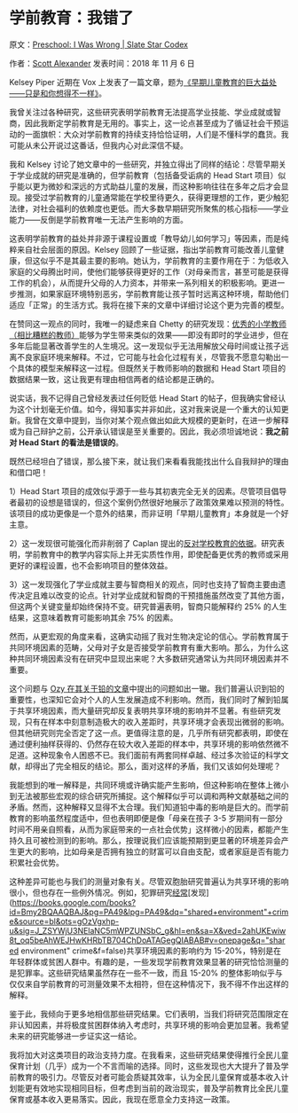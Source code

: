 # 学前教育：我错了

原文：[Preschool: I Was Wrong | Slate Star Codex](https://slatestarcodex.com/2018/11/06/preschool-i-was-wrong/)

作者：[Scott Alexander](https://slatestarcodex.com/author/admin/)  发表时间：2018 年 11 月 6 日

Kelsey Piper 近期在 Vox 上发表了一篇文章，题为[《早期儿童教育的巨大益处——只是和你想得不一样》](https://www.vox.com/future-perfect/2018/10/16/17928164/early-childhood-education-doesnt-teach-kids-fund-it)。

我曾关注过各种研究，这些研究表明学前教育无法提高学业技能、学业成就或智商，因此我断定学前教育是无用的。事实上，这一论点甚至成为了循证社会干预运动的一面旗帜：大众对学前教育的持续支持恰恰证明，人们是不懂科学的蠢货。我可能从未公开说过这番话，但我内心对此深信不疑。

我和 Kelsey 讨论了她文章中的一些研究，并独立得出了同样的结论：尽管早期关于学业成就的研究是准确的，但学前教育（包括备受诟病的 Head Start 项目）似乎能以更为微妙和深远的方式助益儿童的发展，而这种影响往往在多年之后才会显现。接受过学前教育的儿童通常能在学校里待更久，获得更理想的工作，更少触犯法律，对社会福利的依赖度也更低。而大多数早期研究所聚焦的核心指标——学业能力——反倒是学前教育唯一无法产生影响的方面。

这表明学前教育的益处并非源于课程设置或「教导幼儿如何学习」等因素，而是纯粹来自社会层面的原因。Kelsey 回顾了一些证据，指出学前教育可能改善儿童健康，但这似乎不是其最主要的影响。她认为，学前教育的主要作用在于：为低收入家庭的父母腾出时间，使他们能够获得更好的工作（对母亲而言，甚至可能是获得工作的机会），从而提升父母的人力资本，并带来一系列相关的积极影响。更进一步推测，如果家庭环境特别恶劣，学前教育能让孩子暂时远离这种环境，帮助他们适应「正常」的生活方式。我将在接下来的文章中详细讨论这个更为完善的模型。

在赞同这一观点的同时，我唯一的疑虑来自 Chetty 的研究发现：[优秀的小学教师（相比糟糕的教师）](https://slatestarcodex.com/2016/05/19/teachers-much-more-than-you-wanted-to-know/)能够为学生带来类似的效果——即没有即时的学业进步，但在多年后能显著改善学生的人生境况。这一发现似乎无法用解放父母时间或让孩子远离不良家庭环境来解释。不过，它可能与社会化过程有关，尽管我不愿意勾勒出一个具体的模型来解释这一过程。但既然关于教师影响的数据和 Head Start 项目的数据结果一致，这让我更有理由相信两者的结论都是正确的。

说实话，我不记得自己曾经发表过任何贬低 Head Start 的帖子，但我确实曾经认为这个计划毫无价值。如今，得知事实并非如此，这对我来说是一个重大的认知更新。我曾在文章中提到，当你对某个观点做出如此大规模的更新时，在进一步解释或为自己辩护之前，公开承认错误是至关重要的。因此，我必须坦诚地说：**我之前对 Head Start 的看法是错误的**。

既然已经坦白了错误，那么接下来，就让我们来看看我能找出什么自我辩护的理由和借口吧！

1）Head Start 项目的成效似乎源于一些与其初衷完全无关的因素。尽管项目倡导者最初的设想是错误的，但这个案例仍然很好地展示了政策效果难以预测的特性。该项目的成功更像是一个意外的结果，而非证明「早期儿童教育」本身就是一个好主意。

2）这一发现很可能强化而非削弱了 Caplan  提出的[反对学校教育的依据](https://www.amazon.com/Case-against-Education-System-Waste-ebook/dp/B076ZY8S8J/ref=as_li_ss_tl?ie=UTF8&linkCode=ll1&tag=slatestarcode-20&linkId=dda02764ea52a1d52698bcb4dddcf862&language=en_US)。研究表明，学前教育中的教学内容实际上并无实质性作用，即使配备更优秀的教师或采用更好的课程设置，也不会影响项目的整体效益。

3）这一发现强化了学业成就主要与智商相关的观点，同时也支持了智商主要由遗传决定且难以改变的论点。针对学业成就和智商的干预措施虽然改变了其他方面，但这两个关键变量却始终保持不变。研究普遍表明，智商只能解释约 25% 的人生结果，这意味着教育可能影响其余 75% 的因素。

然而，从更宏观的角度来看，这确实动摇了我对生物决定论的信心。学前教育属于共同环境因素的范畴，父母对子女是否接受学前教育有重大影响。那么，为什么这种共同环境因素没有在研究中显现出来呢？大多数研究通常认为共同环境因素并不重要。

这个问题与 [Ozy 在其关于铅的文章](https://thingofthings.wordpress.com/2016/03/21/shared-environment-proves-too-much/)中提出的问题如出一辙。我们普遍认识到铅的重要性，也深知它会对个人的人生发展造成不利影响。然而，我们同时了解到铅属于共享环境因素，而大量研究却反复表明共享环境的影响并不显著。有些研究发现，只有在样本中刻意制造极大的收入差距时，共享环境才会表现出微弱的影响。但其他研究则完全否定了这一点。更值得注意的是，几乎所有研究都表明，即使在通过便利抽样获得的、仍然存在较大收入差距的样本中，共享环境的影响依然微不足道。这种现象令人困惑不已。我们面前有两套同样卓越、经过多次验证的科学文献，却得出了完全相反的结论。那么，面对这样的矛盾，我们又该如何处理呢？

我能想到的唯一解释是，共同环境或许确实能产生影响，但这种影响在整体上微小到无法被那些宏观的综合研究所捕捉。这个解释似乎可以调和两种文献基础之间的矛盾。然而，这种解释又显得不太合理。我们知道铅中毒的影响是巨大的。而学前教育的影响虽然程度适中，但也表明即便是像「母亲在孩子 3-5 岁期间有一部分时间不用亲自照看，从而为家庭带来的一点社会优势」这样微小的因素，都能产生持久且可被检测到的影响。那么，按理说我们应该能预期到更显著的环境差异会产生更大的影响，比如母亲是否拥有独立的财富可以自由支配，或者家庭是否有能力积累社会优势。

这种差异可能也与我们的测量对象有关。尽管双胞胎研究普遍认为共享环境的影响很小，但也存在一些例外情况。例如，犯罪研究[经常](http://journals.sagepub.com/doi/full/10.1177/2158244017723408)[发现](https://books.google.com/books?id=Bmy2BQAAQBAJ&pg=PA49&lpg=PA49&dq="shared+environment"+crime&source=bl&ots=gOzVgxhp-u&sig=J_ZSYWjU3NElaNC5mWPZUNSbC_g&hl=en&sa=X&ved=2ahUKEwiw8t_oq5beAhWEJHwKHRbTB704ChDoATAGegQIABAB#v=onepage&q="shared environment" crime&f=false)共享环境因素的影响约为 15-20%，特别是在年轻群体或贫困人群中。有趣的是，一些发现学前教育效果显著的研究恰恰测量的是犯罪率。这些研究结果虽然存在一些不一致，而且 15-20% 的整体影响似乎与仅仅来自学前教育的可测量效果不太相符，但在这种情况下，我不得不作出这样的解释。

鉴于此，我倾向于更多地相信那些研究结果。它们表明，当我们将研究范围限定在非认知因素，并将极度贫困群体纳入考虑时，共享环境的影响会更加显著。我希望未来的研究能够进一步证实这一结论。

我将加大对这类项目的政治支持力度。在我看来，这些研究结果使得推行全民儿童保育计划（几乎）成为一个不言而喻的选择。同时，这些发现也大大提升了普及学前教育的吸引力。尽管反对者可能会质疑其效率，认为全民儿童保育或基本收入计划能更有效地实现相同目标，但考虑到当前的政治现实，普及学前教育比全民儿童保育或基本收入更易落实。因此，我现在愿意全力支持这一政策。